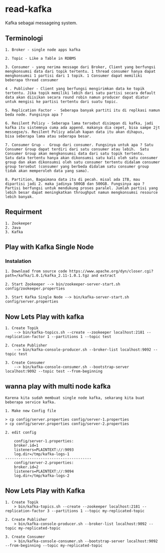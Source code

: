 # read-kafka

Kafka sebagai messageing system. 

## Terminologi
    
    1. Broker - single node apps kafka

    2. Topic - Like a Table in RDBMS

    3. Consumer - yang nerima message dari Broker, Client yang berfungsi mengkonsumsi data dari topik tertentu. 1 thread consumer hanya dapat mengkonsumsi 1 partisi dari 1 topik. 1 Consumer dapat memiliki beberapa thread consumer

    4 . Publisher - Client yang berfungsi mengirimkan data ke topik tertentu. Jika topik memiliki lebih dari satu partisi secara default data akan diisikan secara round robin namun producer dapat diatur untuk mengisi ke partisi tertentu dari suatu topic. 

    5. Replication Factor -  Seberapa banyak partiti itu di replkasi namun beda node. Fungsinya apa ?  

    6. Resilent Policy - Seberapa lama tersebut disimpan di kafka, jadi kafka itu sistemnya cuma ada append. makanya dia cepet, bisa sampe 2jt messegse/s. Resilent Policy adalah kapan data itu akan dihapus, 
    bisa seberapa lama atau seberapa besar.

    7. Consumer Grup -  Group dari consumer. Fungsinya untuk apa ? Satu Consumer Group dapat terdiri dari satu consumer atau lebih.  Satu Consumer Group akan mengkonsumsi data dari satu topik tertentu. 
    Satu data tertentu hanya akan dikonsumsi satu kali oleh satu consumer group dan akan dikonsumsi oleh satu consumer tertentu didalam consumer group tersebut (consumer yang berbeda didalam satu consumer group tidak akan memperoleh data yang sama). 

    8. Partition, Bagaimana data itu di pecah. misal ada 1TB, mau dipartisi jadi 2. maka jadinya 500GB dan 500GB. Fungsinya apa ? Partisi berfungsi untuk mendukung proses paralel. Jumlah partisi yang lebih besar dapat meningkatkan throughput namun mengkonsumsi resource lebih banyak.


## Requirment

    1. Zookeeper
    2. Java 
    3. Kafka

## Play with Kafka Single Node

### Instalation 


    1. Download from source code https://www.apache.org/dyn/closer.cgi?path=/kafka/1.0.1/kafka_2.11-1.0.1.tgz and extract

    2. Start Zookeeper --> bin/zookeeper-server-start.sh config/zookeeper.properties

    3. Start Kafka Single Node --> bin/kafka-server-start.sh config/server.properties

## Now Lets Play with kafka

    1. Create Topik 
        --> bin/kafka-topics.sh --create --zookeeper localhost:2181 --replication-factor 1 --partitions 1 --topic test

    2. Create Publisher 
        --> bin/kafka-console-producer.sh --broker-list localhost:9092 --topic test

    3. Create Consumer 
        --> bin/kafka-console-consumer.sh --bootstrap-server localhost:9092 --topic test --from-beginning


## wanna play with multi node kafka 

    Karena kita sudah membuat single node kafka, sekarang kita buat beberapa service kafka. 

    1. Make new Config file 

    > cp config/server.properties config/server-1.properties
    > cp config/server.properties config/server-2.properties

    2. edit config

        config/server-1.properties:
        broker.id=1
        listeners=PLAINTEXT://:9093
        log.dir=/tmp/kafka-logs-1
    ---------------------------------------
        config/server-2.properties:
        broker.id=2
        listeners=PLAINTEXT://:9094
        log.dir=/tmp/kafka-logs-2


## Now Lets Play with Kafka

    1. Create Topik
        > bin/kafka-topics.sh --create --zookeeper localhost:2181 --replication-factor 3 --partitions 1 --topic my-replicated-topic

    2. Create Publisher 
        > bin/kafka-console-producer.sh --broker-list localhost:9092 --topic my-replicated-topic

    3. Create Consumer
        > bin/kafka-console-consumer.sh --bootstrap-server localhost:9092 --from-beginning --topic my-replicated-topic
    





